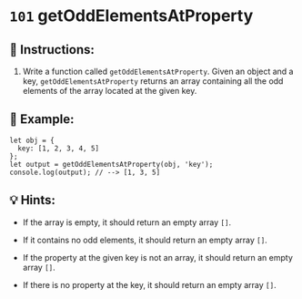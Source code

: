 # `101` getOddElementsAtProperty

## 📝 Instructions:

1. Write a function called `getOddElementsAtProperty`. Given an object and a key, `getOddElementsAtProperty` returns an array containing all the odd elements of the array located at the given key.

## 📎 Example:

```Js
let obj = {
  key: [1, 2, 3, 4, 5]
};
let output = getOddElementsAtProperty(obj, 'key');
console.log(output); // --> [1, 3, 5]
```

## 💡 Hints:

+ If the array is empty, it should return an empty array `[]`.

+ If it contains no odd elements, it should return an empty array `[]`.

+ If the property at the given key is not an array, it should return an empty array `[]`.

+ If there is no property at the key, it should return an empty array `[]`.
